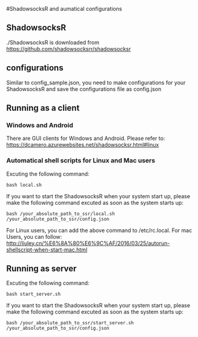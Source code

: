 #ShadowsocksR and aumatical configurations

## ShadowsocksR
./ShadowsocksR is downloaded from https://github.com/shadowsocksrr/shadowsocksr


## configurations
Similar to config_sample.json, you need to make configurations for your ShadowsocksR and save the configurations file as config.json


## Running as a client

### Windows and Android
There are GUI clients for Windows and Android. Please refer to: https://dcamero.azurewebsites.net/shadowsocksr.html#linux


### Automatical shell scripts for Linux and Mac users
Excuting the following command:
```
bash local.sh
```


If you want to start the ShadowsocksR when your system start up, please make the following command excuted as soon as the system starts up:
```
bash /your_absolute_path_to_ssr/local.sh /your_absolute_path_to_ssr/config.json
```

For Linux users, you can add the above command to /etc/rc.local.
For mac Users, you can follow: http://liuley.cn/%E6%8A%80%E6%9C%AF/2016/03/25/autorun-shellscript-when-start-mac.html

## Running as server
Excuting the following command:
```
bash start_server.sh
```

If you want to start the ShadowsocksR when your system start up, please make the following command excuted as soon as the system starts up:
```
bash /your_absolute_path_to_ssr/start_server.sh /your_absolute_path_to_ssr/config.json
```

